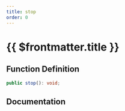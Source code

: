 ```yaml
---
title: stop
order: 0
---
```


# {{ $frontmatter.title }}

## Function Definition

```ts
public stop(): void;
```

## Documentation

<!--@include: ./parts/stop.md-->
